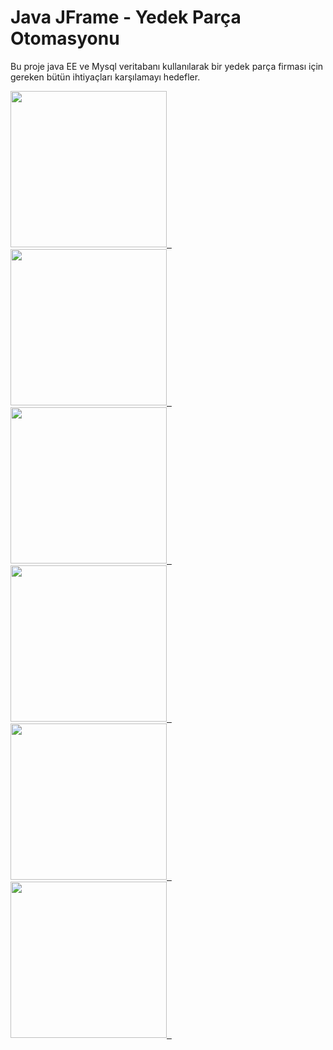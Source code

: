 # Java JFrame - Yedek Parça Otomasyonu
Bu proje java EE ve Mysql veritabanı kullanılarak bir yedek parça firması için gereken bütün ihtiyaçları karşılamayı hedefler.

<p>
<a href="https://github.com/hakanozer/yedekParcaOtomasyonu/blob/master/ekran_goruntuleri/1-giris.png" ><img src="https://github.com/hakanozer/yedekParcaOtomasyonu/blob/master/ekran_goruntuleri/1-giris.png" width="250" />&nbsp;&nbsp;</a>
<a href="https://github.com/hakanozer/yedekParcaOtomasyonu/blob/master/ekran_goruntuleri/2-sayis_anasayfa.png" ><img src="https://github.com/hakanozer/yedekParcaOtomasyonu/blob/master/ekran_goruntuleri/2-sayis_anasayfa.png" width="250" />&nbsp;&nbsp;</a>
<a  href="https://github.com/hakanozer/yedekParcaOtomasyonu/blob/master/ekran_goruntuleri/3-yedek_parca_satisi.png" ><img src="https://github.com/hakanozer/yedekParcaOtomasyonu/blob/master/ekran_goruntuleri/3-yedek_parca_satisi.png" width="250" />&nbsp;&nbsp;</a>
<a href="https://github.com/hakanozer/yedekParcaOtomasyonu/blob/master/ekran_goruntuleri/4-satis_sepet.png" ><img src="https://github.com/hakanozer/yedekParcaOtomasyonu/blob/master/ekran_goruntuleri/4-satis_sepet.png" width="250" />&nbsp;&nbsp;</a>
<a href="https://github.com/hakanozer/yedekParcaOtomasyonu/blob/master/ekran_goruntuleri/5-raf_yonetimi.png" ><img src="https://github.com/hakanozer/yedekParcaOtomasyonu/blob/master/ekran_goruntuleri/5-raf_yonetimi.png" width="250" />&nbsp;&nbsp;</a>
<a href="https://github.com/hakanozer/yedekParcaOtomasyonu/blob/master/ekran_goruntuleri/6-ayarlar.png" ><img src="https://github.com/hakanozer/yedekParcaOtomasyonu/blob/master/ekran_goruntuleri/6-ayarlar.png" width="250" />&nbsp;&nbsp;</a>
</p>
